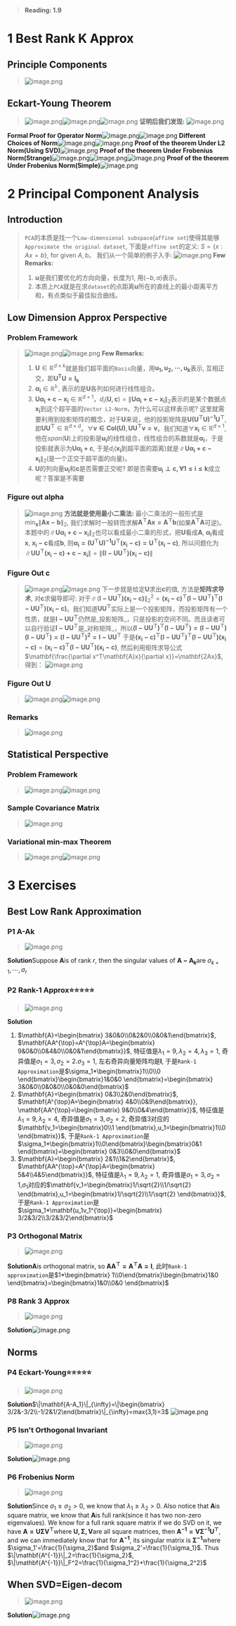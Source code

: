 > **Reading: 1.9**



# 1 Best Rank K Approx
## Principle Components 
> ![image.png](./1.9_PCA_Best_Low_Rank_Approximation.assets/20230302_1231313146.png)




## Eckart-Young Theorem
> ![image.png](./1.9_PCA_Best_Low_Rank_Approximation.assets/20230302_1231311155.png)![image.png](./1.9_PCA_Best_Low_Rank_Approximation.assets/20230302_1231314652.png)![image.png](./1.9_PCA_Best_Low_Rank_Approximation.assets/20230302_1231316479.png)
> **证明后我们发现:**
> ![image.png](./1.9_PCA_Best_Low_Rank_Approximation.assets/20230302_1231313781.png)

**Formal Proof for Operator Norm**![image.png](./1.9_PCA_Best_Low_Rank_Approximation.assets/20230302_1231312508.png)![image.png](./1.9_PCA_Best_Low_Rank_Approximation.assets/20230302_1231318067.png)
**Different Choices of Norm**![image.png](./1.9_PCA_Best_Low_Rank_Approximation.assets/20230302_1231322474.png)![image.png](./1.9_PCA_Best_Low_Rank_Approximation.assets/20230302_1231322950.png)
**Proof of the theorem Under L2 Norm(Using SVD)**![image.png](./1.9_PCA_Best_Low_Rank_Approximation.assets/20230302_1231329538.png)
**Proof of the theorem Under Frobenius Norm(Strange)**![image.png](./1.9_PCA_Best_Low_Rank_Approximation.assets/20230302_1231329478.png)![image.png](./1.9_PCA_Best_Low_Rank_Approximation.assets/20230302_1231329058.png)![image.png](./1.9_PCA_Best_Low_Rank_Approximation.assets/20230302_1231323208.png)
**Proof of the theorem Under Frobenius Norm(Simple)**![image.png](./1.9_PCA_Best_Low_Rank_Approximation.assets/20230302_1231322983.png)


# 2 Principal Component Analysis
## Introduction
> `PCA`的本质是找一个`Low-dimensional subspace`(`affine set`)使得其能够`Approximate the original dataset`, 下面是`affine set`的定义: $S=\{x: Ax=b\}$, for given $A,b$。
> 我们从一个简单的例子入手: 
> ![image.png](./1.9_PCA_Best_Low_Rank_Approximation.assets/20230302_1231324365.png)
> **Few Remarks:**
> 1. $\mathbf{u}$是我们要优化的方向向量，长度为$1$, 用$(-b, a)$表示。
> 2. 本质上`PCA`就是在求`dataset`的点距离$\mathbf{u}$所在的直线上的最小距离平方和，有点类似于最佳拟合曲线。



## Low Dimension Approx Perspective
### Problem Framework
> ![image.png](./1.9_PCA_Best_Low_Rank_Approximation.assets/20230302_1231325167.png)![image.png](./1.9_PCA_Best_Low_Rank_Approximation.assets/20230302_1231331817.png)
> **Few Remarks:**
> 1. $\mathbf{U}\in \mathbb{R}^{d\times k}$就是我们超平面的`Basis`向量，用$\mathbf{u_1,u_2,\cdots, u_k}$表示, 互相正交，即$\mathbf{U^TU=I_k}$
> 2. $\mathbf{\alpha_i}\in \mathbb{R^k}$, 表示的是$\mathbf{U}$各列如何进行线性组合。
> 3. $\mathbf{U\alpha_i+c-x_i}\in\mathbb{R}^{d\times 1}$，$d_i(\mathbf{U,c})=\|\mathbf{U\alpha_i+c-x_i}\|_2$表示的是某个数据点$\mathbf{x_i}$到这个超平面的`Vector L2-Norm`，为什么可以这样表示呢? 这里就需要利用到投影矩阵的概念，对于$\mathbf{U}$来说，他的投影矩阵是$\mathbf{U(U^{\top}U)^{-1}U^{\top}}$, 即$\mathbf{UU^{\top}}\in \mathbb{R}^{d\times d}$。$\forall \mathbf{v\in Col(U)}, \mathbf{UU^{\top}v=v}$。我们知道$\forall \mathbf{x_i} \in \mathbb{R}^{d\times 1}$, 他在$span(\mathbf{U})$上的投影是$\mathbf{u_i}$的线性组合，线性组合的系数就是$\mathbf{\alpha_i}$，于是投影就表示为$\mathbf{U\alpha_i+c}$, 于是$d_i$($\mathbf{x_i}$到超平面的距离)就是$\|\mathbf{U\alpha_i+c-x_i}\|_2$(是一个正交于超平面的向量)。
> 4. $\mathbf{U}$的列向量$\mathbf{u_i}$和$\mathbf{c}$是否需要正交呢? 即是否需要$\mathbf{u_i\perp c, \forall 1\leq i\leq k}$成立呢？答案是不需要

 

### Figure out alpha
> ![image.png](./1.9_PCA_Best_Low_Rank_Approximation.assets/20230302_1231333856.png)
> **方法就是使用最小二乘法:**
> 最小二乘法的一般形式是$\min_{\mathbf{x}}\|\mathbf{Ax-b}\|_2$, 我们求解时一般转而求解$\mathbf{A^{\top}Ax=A^{\top}b}$(如果$\mathbf{A^{\top}A}$可逆)。
> 本题中的$\|\mathbf{U\alpha_i+c-x_i}\|_2$也可以看成最小二乘的形式，把$\mathbf{U}$看成$\mathbf{A}$, $\mathbf{\alpha_i}$看成$\mathbf{x}$, $\mathbf{x_i-c}$看成$\mathbf{b}$, 则$\mathbf{\alpha_i = (U^{\top}U)^{-1}U^{\top}(x_i-c)=U^{\top}(x_i-c)}$, 所以问题化为$\|\mathbf{UU^{\top}(x_i-c)+c-x_i}\|=\|\mathbf{(I-UU^{\top})(x_i-c)}\|$

 


### Figure Out c
> ![image.png](./1.9_PCA_Best_Low_Rank_Approximation.assets/20230302_1231333703.png)![image.png](./1.9_PCA_Best_Low_Rank_Approximation.assets/20230302_1231331531.png)
> 下一步就是给定$\mathbf{U}$求出$\mathbf{c}$的值, 方法是**矩阵求导术**, 对$\mathbf{c}$求偏导即可:
> 对于$\|(\mathbf{I-UU^{\top})(x_i-c)}\|_2^2=\mathbf{(x_i-c)^{\top}(I-UU^{\top})^{\top}(I-UU^{\top})(x_i-c)}$。我们知道$\mathbf{UU^{\top}}$实际上是一个投影矩阵，而投影矩阵有一个性质，就是$\mathbf{I-UU^{\top}}$仍然是_投影矩阵_，只是投影的空间不同。而且读者可以自行验证$\mathbf{I-UU^{\top}}$是_对称矩阵_，所以$\mathbf{(I-UU^{\top})^{\top}(I-UU^{\top})=(I-UU^{\top})(I-UU^{\top})=(I-UU^{\top})^{2}=I-UU^{\top}}$
> 于是$\mathbf{(x_i-c)^{\top}(I-UU^{\top})^{\top}(I-UU^{\top})(x_i-c)}=\mathbf{(x_i-c)^{\top}(I-UU^{\top})(x_i-c)}$, 然后利用矩阵求导公式$\mathbf{\frac{\partial x^T\mathbf{A}x}{\partial x}}=\mathbf{2Ax}$, 得到：
> ![image.png](./1.9_PCA_Best_Low_Rank_Approximation.assets/20230302_1231335693.png)



### Figure Out U
> ![image.png](./1.9_PCA_Best_Low_Rank_Approximation.assets/20230302_1231335644.png)![image.png](./1.9_PCA_Best_Low_Rank_Approximation.assets/20230302_1231334545.png)



### Remarks
> ![image.png](./1.9_PCA_Best_Low_Rank_Approximation.assets/20230302_1231333970.png)



## Statistical Perspective
### Problem Framework
> ![image.png](./1.9_PCA_Best_Low_Rank_Approximation.assets/20230302_1231336002.png)![image.png](./1.9_PCA_Best_Low_Rank_Approximation.assets/20230302_1231337501.png)


### Sample Covariance Matrix
> ![image.png](./1.9_PCA_Best_Low_Rank_Approximation.assets/20230302_1231341215.png)


### Variational min-max Theorem
> ![image.png](./1.9_PCA_Best_Low_Rank_Approximation.assets/20230302_1231341231.png)![image.png](./1.9_PCA_Best_Low_Rank_Approximation.assets/20230302_1231349240.png)



# 3 Exercises
## Best Low Rank Approximation
### P1 A-Ak
> ![image.png](./1.9_PCA_Best_Low_Rank_Approximation.assets/20230302_1231348450.png)

**Solution**Suppose $\mathbf{A}$is of rank $r$, then the singular values of $\mathbf{A-A_k}$are $\sigma_{k+1}, \cdots, \sigma_{r}$


### P2 Rank-1 Approx⭐⭐⭐⭐⭐
> ![image.png](./1.9_PCA_Best_Low_Rank_Approximation.assets/20230302_1231349065.png)

**Solution**
1. $\mathbf{A}=\begin{bmatrix} 3&0&0\\0&2&0\\0&0&1\end{bmatrix}$, $\mathbf{AA^{\top}=A^{\top}A=\begin{bmatrix} 9&0&0\\0&4&0\\0&0&1\end{bmatrix}}$, 特征值是$\lambda_1=9, \lambda_2=4, \lambda_3=1$, 奇异值是$\sigma_1=3, \sigma_2=2.\sigma_3=1$, 左右奇异向量矩阵均是$\mathbf{I}$, 于是`Rank-1 Approximation`是$\sigma_1*\begin{bmatrix}1\\0\\0 \end{bmatrix}\begin{bmatrix}1&0&0 \end{bmatrix}=\begin{bmatrix} 3&0&0\\0&0&0\\0&0&0\end{bmatrix}$
2. $\mathbf{A}=\begin{bmatrix} 0&3\\2&0\end{bmatrix}$, $\mathbf{A^{\top}A=\begin{bmatrix} 4&0\\0&9\end{bmatrix}}, \mathbf{AA^{\top}=\begin{bmatrix} 9&0\\0&4\end{bmatrix}}$, 特征值是$\lambda_1=9, \lambda_2=4$, 奇异值是$\sigma_1=3, \sigma_2=2$, 奇异值$3$对应的$\mathbf{v_1=\begin{bmatrix}0\\1 \end{bmatrix},u_1=\begin{bmatrix}1\\0 \end{bmatrix}}$, 于是`Rank-1 Approximation`是$\sigma_1*\begin{bmatrix}1\\0\end{bmatrix}\begin{bmatrix}0&1 \end{bmatrix}=\begin{bmatrix} 0&3\\0&0\end{bmatrix}$
3. $\mathbf{A}=\begin{bmatrix} 2&1\\1&2\end{bmatrix}$, $\mathbf{AA^{\top}=A^{\top}A=\begin{bmatrix} 5&4\\4&5\end{bmatrix}}$, 特征值是$\lambda_1=9, \lambda_2=1$, 奇异值是$\sigma_1=3, \sigma_2=1$,$\sigma_1$对应的$\mathbf{v_1=\begin{bmatrix}1/\sqrt{2}\\1/\sqrt{2} \end{bmatrix},u_1=\begin{bmatrix}1/\sqrt{2}\\1/\sqrt{2} \end{bmatrix}}$, 于是`Rank-1 Approximation`是$\sigma_1*\mathbf{u_1v_1^{\top}}=\begin{bmatrix} 3/2&3/2\\3/2&3/2\end{bmatrix}$

### P3 Orthogonal Matrix
> ![image.png](./1.9_PCA_Best_Low_Rank_Approximation.assets/20230302_1231342689.png)

**Solution**$\mathbf{A}$is orthogonal matrix, so $\mathbf{AA^{\top}=A^{\top}A=I}$, 此时`Rank-1 approximation`是$1*\begin{bmatrix} 1\\0\end{bmatrix}\begin{bmatrix}1&0  \end{bmatrix}=\begin{bmatrix}1&0\\0&0 \end{bmatrix}$


### P8 Rank 3 Approx
> ![image.png](./1.9_PCA_Best_Low_Rank_Approximation.assets/20230302_1231342151.png)

**Solution**![image.png](./1.9_PCA_Best_Low_Rank_Approximation.assets/20230302_1231348101.png)


## Norms
### P4 Eckart-Young⭐⭐⭐⭐⭐
> ![image.png](./1.9_PCA_Best_Low_Rank_Approximation.assets/20230302_1231341167.png)

**Solution**$\|\mathbf{A-A_1}\|_{\infty}=\|\begin{bmatrix} 3/2&-3/2\\-1/2&1/2\end{bmatrix}\|_{\infty}=max(3,1)=3$
![image.png](./1.9_PCA_Best_Low_Rank_Approximation.assets/20230302_1231347438.png)


### P5 Isn't Orthogonal Invariant
> ![image.png](./1.9_PCA_Best_Low_Rank_Approximation.assets/20230302_1231347908.png)

**Solution**![image.png](./1.9_PCA_Best_Low_Rank_Approximation.assets/20230302_1231349322.png)


### P6 Frobenius Norm
> ![image.png](./1.9_PCA_Best_Low_Rank_Approximation.assets/20230302_1231356195.png)

**Solution**Since $\sigma_1\geq\sigma_2>0$, we know that $\lambda_1\geq\lambda_2>0$. 
Also notice that $\mathbf{A}$is square matrix, we know that $\mathbf{A}$is full rank(since it has two non-zero eigenvalues). 
We know for a full rank square matrix if we do SVD on it, we have $\mathbf{A=U\Sigma V^{\top}}$where $\mathbf{U,\Sigma, V}$are all square matrices, then $\mathbf{A^{-1}=V\Sigma^{-1}U^{\top}}$, and we can immediately know that for $\mathbf{A^{-1}}$, its singular matrix is $\mathbf{\Sigma^{-1}}$where $\sigma_1'=\frac{1}{\sigma_2}$and $\sigma_2'=\frac{1}{\sigma_1}$.
Thus $\|\mathbf{A^{-1}}\|_2=\frac{1}{\sigma_2}$, $\|\mathbf{A^{-1}}\|_F^2=\frac{1}{\sigma_1^2}+\frac{1}{\sigma_2^2}$



## When SVD=Eigen-decom
> ![image.png](./1.9_PCA_Best_Low_Rank_Approximation.assets/20230302_1231353509.png)

**Solution**![image.png](./1.9_PCA_Best_Low_Rank_Approximation.assets/20230302_1231358483.png)
